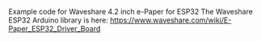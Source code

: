 Example code for Waveshare 4.2 inch e-Paper for ESP32
The Waveshare ESP32 Arduino library is here:
https://www.waveshare.com/wiki/E-Paper_ESP32_Driver_Board
